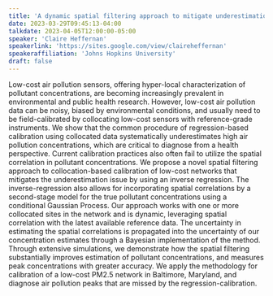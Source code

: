 ```yaml
---
title: 'A dynamic spatial filtering approach to mitigate underestimation bias in field calibrated low-cost sensor air pollution data'
date: 2023-03-29T09:45:13-04:00
talkdate: 2023-04-05T12:00:00-05:00
speaker: 'Claire Heffernan'
speakerlink: 'https://sites.google.com/view/claireheffernan'
speakeraffiliation: 'Johns Hopkins University'
draft: false
---
```


Low-cost air pollution sensors, offering hyper-local characterization of pollutant concentrations, are becoming increasingly prevalent in environmental and public health research. However, low-cost air pollution data can be noisy, biased by environmental conditions, and usually need to be field-calibrated by collocating low-cost sensors with reference-grade instruments. We show that the common procedure of regression-based calibration using collocated data systematically underestimates high air pollution concentrations, which are critical to diagnose from a health perspective. Current calibration practices also often fail to utilize the spatial correlation in pollutant concentrations. We propose a novel spatial filtering approach to collocation-based calibration of low-cost networks that mitigates the underestimation issue by using an inverse regression. The inverse-regression also allows for incorporating spatial correlations by a second-stage model for the true pollutant concentrations using a conditional Gaussian Process. Our approach works with one or more collocated sites in the network and is dynamic, leveraging spatial correlation with the latest available reference data. The uncertainty in estimating the spatial correlations is propagated into the uncertainty of our concentration estimates through a Bayesian implementation of the method. Through extensive simulations, we demonstrate how the spatial filtering substantially improves estimation of pollutant concentrations, and measures peak concentrations with greater accuracy. We apply the methodology for calibration of a low-cost PM2.5 network in Baltimore, Maryland, and diagnose air pollution peaks that are missed by the regression-calibration.
